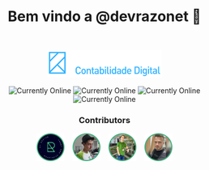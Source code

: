 


<div align="center">

# Bem vindo a @devrazonet 👋

<br />

![Razonet](.github/razonet_logo.png)

![Currently Online](https://img.shields.io/badge/currently-online-gree)
![Currently Online](https://img.shields.io/badge/always-coding-purple)
![Currently Online](https://img.shields.io/badge/everytime-playing_music-orange)
![Currently Online](https://img.shields.io/badge/email-devti@razonet.com.br-blue)


### Contributors


[![@reinaldonunes](.github/king_contributor.png 'Reinaldo J. Nunes')](https://github.com/reinaldonunes)
&nbsp;&nbsp;
[![@igorFZ](.github/igor_contributor.png 'Igor Zampieri')](https://github.com/igorFZ)
&nbsp;&nbsp;
[![@LuanTedesco](.github/luan_contributor.png 'Luan Tedesco')](https://github.com/LuanTedesco)
&nbsp;&nbsp;
[![@xJaniis](.github/janis_contributor.png 'Janis Corso')](https://github.com/xJaniis)

</div>